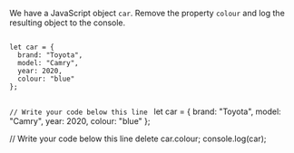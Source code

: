 We have a JavaScript object `car`.
Remove the property `colour`
and log the resulting object
to the console.

<codeblock language="javascript" type="exercise" testMode="fixedInput">
<code>
let car = {
  brand: "Toyota",
  model: "Camry",
  year: 2020,
  colour: "blue"
};

// Write your code below this line
</code>
<solution>
let car = {
  brand: "Toyota",
  model: "Camry",
  year: 2020,
  colour: "blue"
};

// Write your code below this line
delete car.colour;
console.log(car);
</solution>
</codeblock>

